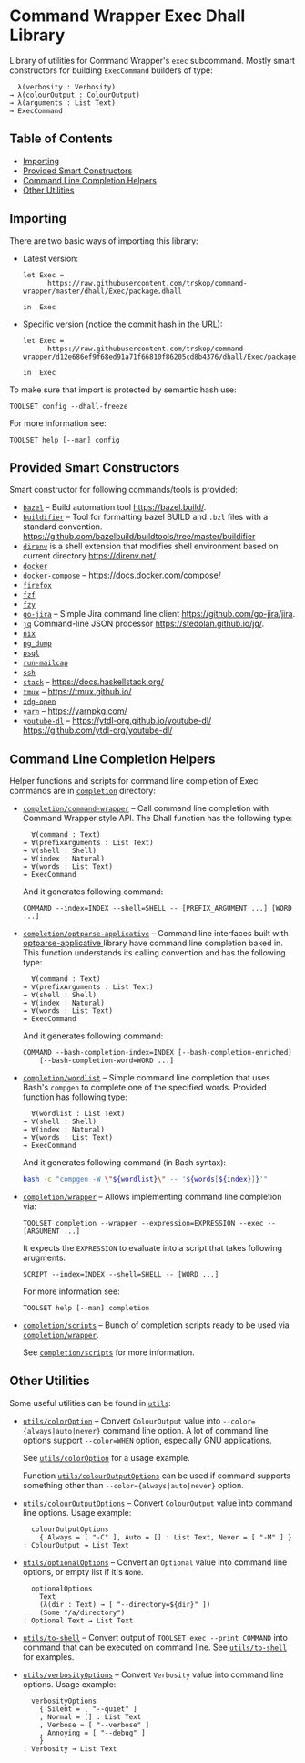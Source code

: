 # Command Wrapper Exec Dhall Library

Library of utilities for Command Wrapper's `exec` subcommand.  Mostly smart
constructors for building `ExecCommand` builders of type:

```
  λ(verbosity : Verbosity)
→ λ(colourOutput : ColourOutput)
→ λ(arguments : List Text)
→ ExecCommand
```

## Table of Contents

*   [Importing](#importing)
*   [Provided Smart Constructors](#provided-smart-constructors)
*   [Command Line Completion Helpers](#command-line-completion-helpers)
*   [Other Utilities](#other-utilities)


## Importing

There are two basic ways of importing this library:

*   Latest version:

    ```Dhall
    let Exec =
          https://raw.githubusercontent.com/trskop/command-wrapper/master/dhall/Exec/package.dhall

    in  Exec
    ```

*   Specific version (notice the commit hash in the URL):

    ```Dhall
    let Exec =
          https://raw.githubusercontent.com/trskop/command-wrapper/d12e686ef9f68ed91a71f66810f86205cd8b4376/dhall/Exec/package.dhall

    in  Exec
    ```

To make sure that import is protected by semantic hash use:

```
TOOLSET config --dhall-freeze
```

For more information see:

```
TOOLSET help [--man] config
```


## Provided Smart Constructors

Smart constructor for following commands/tools is provided:

*   [`bazel`](./bazel) – Build automation tool <https://bazel.build/>.
*   [`buildifier`](./buildifier) – Tool for formatting bazel BUILD and `.bzl`
    files with a standard convention.
    <https://github.com/bazelbuild/buildtools/tree/master/buildifier>
*   [`direnv`](./direnv) is a shell extension that modifies shell environment
    based on current directory <https://direnv.net/>.
*   [`docker`](./docker)
*   [`docker-compose`](./docker-compose) – <https://docs.docker.com/compose/>
*   [`firefox`](./firefox)
*   [`fzf`](./fzf)
*   [`fzy`](./fzy)
*   [`go-jira`](./go-jira) – Simple Jira command line client
    <https://github.com/go-jira/jira>.
*   [`jq`](./jq) Command-line JSON processor <https://stedolan.github.io/jq/>.
*   [`nix`](./nix)
*   [`pg_dump`](./pg_dump)
*   [`psql`](./psql)
*   [`run-mailcap`](./run-mailcap)
*   [`ssh`](./ssh)
*   [`stack`](./stack) – <https://docs.haskellstack.org/>
*   [`tmux`](./tmux) – <https://tmux.github.io/>
*   [`xdg-open`](./xdg-open)
*   [`yarn`](./yarn) – <https://yarnpkg.com/>
*   [`youtube-dl`](./youtube-dl) – <https://ytdl-org.github.io/youtube-dl/>
    <https://github.com/ytdl-org/youtube-dl/>


## Command Line Completion Helpers

Helper functions and scripts for command line completion of Exec commands are
in [`completion`](./completion) directory:

*   [`completion/command-wrapper`](./completion/command-wrapper) – Call command
    line completion with Command Wrapper style API. The Dhall function has the
    following type:

    ```Dhall
      ∀(command : Text)
    → ∀(prefixArguments : List Text)
    → ∀(shell : Shell)
    → ∀(index : Natural)
    → ∀(words : List Text)
    → ExecCommand
    ```

    And it generates following command:

    ```
    COMMAND --index=INDEX --shell=SHELL -- [PREFIX_ARGUMENT ...] [WORD ...]
    ```

*   [`completion/optparse-applicative`](./completion/optparse-applicative) –
    Command line interfaces built with [optparse-applicative
    ](https://hackage.haskell.org/package/optparse-applicative) library have
    command line completion baked in.  This function understands its calling
    convention and has the following type:

    ```Dhall
      ∀(command : Text)
    → ∀(prefixArguments : List Text)
    → ∀(shell : Shell)
    → ∀(index : Natural)
    → ∀(words : List Text)
    → ExecCommand
    ```

    And it generates following command:

    ```
    COMMAND --bash-completion-index=INDEX [--bash-completion-enriched]
        [--bash-completion-word=WORD ...]
    ```

*   [`completion/wordlist`](./completion/wordlist) – Simple command line
    completion that uses Bash's `compgen` to complete one of the specified
    words.  Provided function has following type:

    ```Dhall
      ∀(wordlist : List Text)
    → ∀(shell : Shell)
    → ∀(index : Natural)
    → ∀(words : List Text)
    → ExecCommand
    ```

    And it generates following command (in Bash syntax):

    ```Bash
    bash -c "compgen -W \"${wordlist}\" -- '${words[${index}]}'"
    ```

*   [`completion/wrapper`](./completion/wrapper) – Allows implementing command
    line completion via:

    ```
    TOOLSET completion --wrapper --expression=EXPRESSION --exec -- [ARGUMENT ...]
    ```

    It expects the `EXPRESSION` to evaluate into a script that takes following
    arugments:

    ```
    SCRIPT --index=INDEX --shell=SHELL -- [WORD ...]
    ```

    For more information see:

    ```
    TOOLSET help [--man] completion
    ```

*   [`completion/scripts`](./completion/scripts) – Bunch of completion scripts
    ready to be used via [`completion/wrapper`](./completion/wrapper).

    See [`completion/scripts`](./completion/scripts) for more information.


## Other Utilities

Some useful utilities can be found in [`utils`](./utils):

*   [`utils/colorOption`](./utils/colorOption) – Convert `ColourOutput` value
    into `--color={always|auto|never}` command line option.  A lot of command
    line options support `--color=WHEN` option, especially GNU applications.

    See [`utils/colorOption`](./utils/colorOption) for a usage example.

    Function [`utils/colourOutputOptions`](./utils/colourOutputOptions) can be
    used if command supports something other than `--color={always|auto|never}`
    option.

*   [`utils/colourOutputOptions`](./utils/colourOutputOptions) – Convert
    `ColourOutput` value into command line options.  Usage example:

     ```Dhall
       colourOutputOptions
         { Always = [ "-C" ], Auto = [] : List Text, Never = [ "-M" ] }
    : ColourOutput → List Text
     ```

*   [`utils/optionalOptions`](./utils/optionalOptions) – Convert an `Optional`
    value into command line options, or empty list if it's `None`.

    ```Dhall
      optionalOptions
        Text
        (λ(dir : Text) → [ "--directory=${dir}" ])
        (Some "/a/directory")
    : Optional Text → List Text
    ```

*   [`utils/to-shell`](./utils/to-shell) – Convert output of
    `TOOLSET exec --print COMMAND` into command that can be executed on command
    line.  See [`utils/to-shell`](./utils/to-shell) for examples.

*   [`utils/verbosityOptions`](./utils/verbosityOptions) – Convert `Verbosity`
    value into command line options.  Usage example:

    ```Dhall
      verbosityOptions
        { Silent = [ "--quiet" ]
        , Normal = [] : List Text
        , Verbose = [ "--verbose" ]
        , Annoying = [ "--debug" ]
        }
    : Verbosity → List Text
    ```
